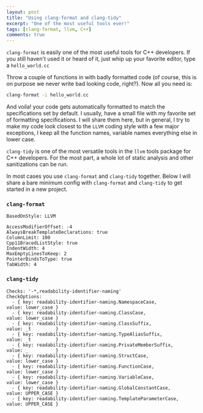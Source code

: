 ```yaml
---
layout: post
title: "Using clang-format and clang-tidy"
excerpt: "One of the most useful tools ever!"
tags: [clang-format, llvm, C++]
comments: true
---
```

`clang-format` is easily one of the most useful tools for C++ developers. If you
still haven't used it or heard of it, just whip up your favorite editor, type a
`hello_world.cc`

Throw a couple of functions in with badly formatted code (of course, this is on
purpose we never write bad looking code, right?). Now all you need is:

```bash
clang-format -i hello_world.cc
```

And voila! your code gets automatically formatted to match the specifications
set by default. I usually, have a small file with my favorite set of formatting
specifications. I will share them here, but in general, I try to make my code
look closest to the `LLVM` coding style with a few major exceptions, I keep all
the function names, variable names everything else in lower case.

`clang-tidy` is one of the most versatile tools in the `llvm` tools package for
C++ developers. For the most part, a whole lot of static analysis and other
sanitizations can be run.

In most cases you use `clang-format` and `clang-tidy` together.
Below I will share a bare minimum config with `clang-format` and `clang-tidy` to
get started in a new project.

### `clang-format`
```
BasedOnStyle: LLVM

AccessModifierOffset: -4
AlwaysBreakTemplateDeclarations: true
ColumnLimit: 100
Cpp11BracedListStyle: true
IndentWidth: 4
MaxEmptyLinesToKeep: 2
PointerBindsToType: true
TabWidth: 4
```

### `clang-tidy`
```
Checks: '-*,readability-identifier-naming'
CheckOptions:
  - { key: readability-identifier-naming.NamespaceCase,          value: lower_case }
  - { key: readability-identifier-naming.ClassCase,              value: lower_case }
  - { key: readability-identifier-naming.ClassSuffix,            value: _t         }
  - { key: readability-identifier-naming.TypeAliasSuffix,        value: _t         }
  - { key: readability-identifier-naming.PrivateMemberSuffix,    value: _          }
  - { key: readability-identifier-naming.StructCase,             value: lower_case }
  - { key: readability-identifier-naming.FunctionCase,           value: lower_case }
  - { key: readability-identifier-naming.VariableCase,           value: lower_case }
  - { key: readability-identifier-naming.GlobalConstantCase,  	 value: UPPER_CASE }
  - { key: readability-identifier-naming.TemplateParameterCase,  value: UPPER_CASE }
```
